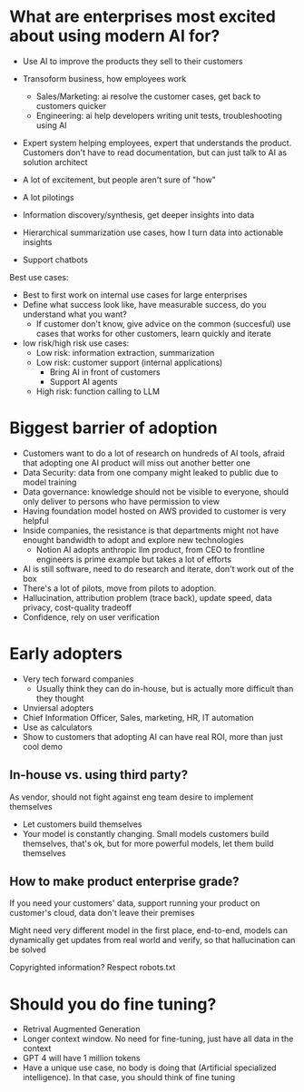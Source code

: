 # What are enterprises most excited about using modern AI for?
- Use AI to improve the products they sell to their customers
- Transoform business, how employees work
    - Sales/Marketing: ai resolve the customer cases, get back to customers quicker
    - Engineering: ai help developers writing unit tests, troubleshooting using AI
- Expert system helping employees, expert that understands the product. Customers don't have to read documentation, but can just talk to AI as solution architect
- A lot of excitement, but people aren't sure of "how"
- A lot pilotings

- Information discovery/synthesis, get deeper insights into data
- Hierarchical summarization use cases, how I turn data into actionable insights
- Support chatbots

Best use cases:
- Best to first work on internal use cases for large enterprises
- Define what success look like, have measurable success, do you understand what you want?
    - If customer don't know, give advice on the common (succesful) use cases that works for other customers, learn quickly and iterate
- low risk/high risk use cases:
    - Low risk: information extraction, summarization
    - Low risk: customer support (internal applications)
        - Bring AI in front of customers
        - Support AI agents
    - High risk: function calling to LLM


# Biggest barrier of adoption
- Customers want to do a lot of research on hundreds of AI tools, afraid that adopting one AI product will miss out another better one
- Data Security: data from one company might leaked to public due to model training
- Data governance: knowledge should not be visible to everyone, should only deliver to persons who have permission to view
- Having foundation model hosted on AWS provided to customer is very helpful
- Inside companies, the resistance is that departments might not have enought bandwidth to adopt and explore new technologies
    - Notion AI adopts anthropic llm product, from CEO to frontline engineers is prime example but takes a lot of efforts
- AI is still software, need to do research and iterate, don't work out of the box
- There's a lot of pilots, move from pilots to adoption.
- Hallucination, attribution problem (trace back), update speed, data privacy, cost-quality tradeoff
- Confidence, rely on user verification

# Early adopters
- Very tech forward companies
    - Usually think they can do in-house, but is actually more difficult than they thought
- Unviersal adopters
- Chief Information Officer, Sales, marketing, HR, IT automation
- Use as calculators
- Show to customers that adopting AI can have real ROI, more than just cool demo

## In-house vs. using third party?
As vendor, should not fight against eng team desire to implement themselves
- Let customers build themselves
- Your model is constantly changing. Small models customers build themselves, that's ok, but for more powerful models, let them build themselves

## How to make product enterprise grade?
If you need your customers' data, support running your product on customer's cloud, data don't leave their premises

Might need very different model in the first place, end-to-end, models can dynamically get updates from real world and verify, so that hallucination can be solved

Copyrighted information? Respect robots.txt

# Should you do fine tuning?
- Retrival Augmented Generation
- Longer context window. No need for fine-tuning, just have all data in the context
- GPT 4 will have 1 million tokens
- Have a unique use case, no body is doing that (Artificial specialized intelligence). In that case, you should think of fine tuning
